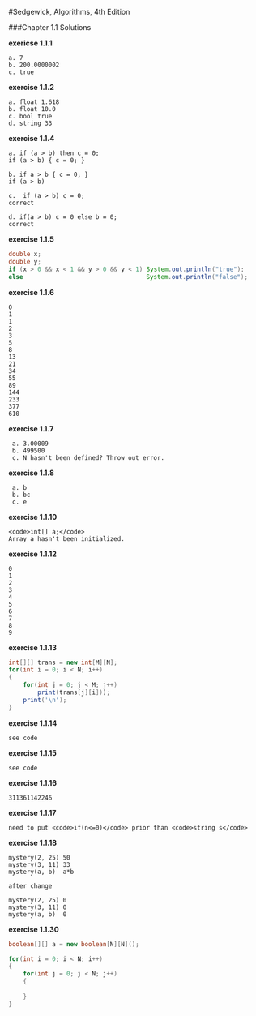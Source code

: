 #Sedgewick, Algorithms, 4th Edition


###Chapter 1.1 Solutions

**exericse 1.1.1**

```
a. 7
b. 200.0000002
c. true
```

**exercise 1.1.2**

```
a. float 1.618
b. float 10.0
c. bool true
d. string 33
```

**exercise 1.1.4**

```
a. if (a > b) then c = 0;
if (a > b) { c = 0; }

b. if a > b { c = 0; }
if (a > b)

c.	if (a > b) c = 0;
correct

d. if(a > b) c = 0 else b = 0;
correct
```

**exercise 1.1.5**

``` java
double x;
double y;
if (x > 0 && x < 1 && y > 0 && y < 1) System.out.println("true");
else                                  System.out.println("false");
```

**exercise 1.1.6**

```
0
1
1
2
3
5
8
13
21
34
55
89
144
233
377
610
```


**exercise 1.1.7**

```
 a. 3.00009
 b. 499500
 c. N hasn't been defined? Throw out error.
```

**exercise 1.1.8**

```
 a. b
 b. bc
 c. e
```

**exercise 1.1.10**

```
<code>int[] a;</code>
Array a hasn't been initialized.
```

**exercise 1.1.12**

```
0
1
2
3
4
5
6
7
8
9
```

**exercise 1.1.13**

``` java
int[][] trans = new int[M][N];
for(int i = 0; i < N; i++)
{
	for(int j = 0; j < M; j++)
		print(trans[j][i]));
	print('\n');
}
```

**exercise 1.1.14**

```
see code
```

**exercise 1.1.15**

```
see code
```

**exercise 1.1.16**

```
311361142246
```

**exercise 1.1.17**

```
need to put <code>if(n<=0)</code> prior than <code>string s</code>
```

**exercise 1.1.18**

```
mystery(2, 25) 50
mystery(3, 11) 33
mystery(a, b)  a*b

after change

mystery(2, 25) 0
mystery(3, 11) 0
mystery(a, b)  0
```

**exercise 1.1.30**

``` java
boolean[][] a = new boolean[N][N]();

for(int i = 0; i < N; i++)
{
	for(int j = 0; j < N; j++)
	{
		
	}
}
```



